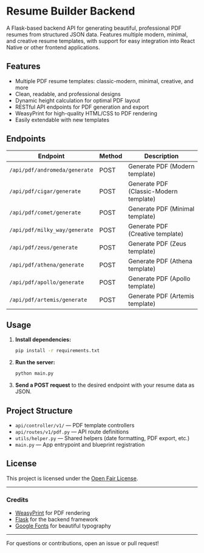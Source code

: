 # Resume Builder Backend

A Flask-based backend API for generating beautiful, professional PDF resumes from structured JSON data. Features multiple modern, minimal, and creative resume templates, with support for easy integration into React Native or other frontend applications.

## Features
- Multiple PDF resume templates: classic-modern, minimal, creative, and more
- Clean, readable, and professional designs
- Dynamic height calculation for optimal PDF layout
- RESTful API endpoints for PDF generation and export
- WeasyPrint for high-quality HTML/CSS to PDF rendering
- Easily extendable with new templates

## Endpoints

| Endpoint                        | Method | Description                                      |
|---------------------------------|--------|--------------------------------------------------|
| `/api/pdf/andromeda/generate`   | POST   | Generate PDF (Modern template)                   |
| `/api/pdf/cigar/generate`       | POST   | Generate PDF (Classic-Modern template)           |
| `/api/pdf/comet/generate`       | POST   | Generate PDF (Minimal template)                  |
| `/api/pdf/milky_way/generate`   | POST   | Generate PDF (Creative template)                 |
| `/api/pdf/zeus/generate`        | POST   | Generate PDF (Zeus template)                     |
| `/api/pdf/athena/generate`      | POST   | Generate PDF (Athena template)                   |
| `/api/pdf/apollo/generate`      | POST   | Generate PDF (Apollo template)                   |
| `/api/pdf/artemis/generate`     | POST   | Generate PDF (Artemis template)                  |

## Usage

1. **Install dependencies:**
   ```bash
   pip install -r requirements.txt
   ```
2. **Run the server:**
   ```bash
   python main.py
   ```
3. **Send a POST request** to the desired endpoint with your resume data as JSON.

## Project Structure
- `api/controller/v1/` — PDF template controllers
- `api/routes/v1/pdf.py` — API route definitions
- `utils/helper.py` — Shared helpers (date formatting, PDF export, etc.)
- `main.py` — App entrypoint and blueprint registration

## License
This project is licensed under the [Open Fair License](./LICENSE).

---

### Credits
- [WeasyPrint](https://weasyprint.org/) for PDF rendering
- [Flask](https://flask.palletsprojects.com/) for the backend framework
- [Google Fonts](https://fonts.google.com/) for beautiful typography

---

For questions or contributions, open an issue or pull request!
